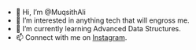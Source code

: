 - 👋 Hi, I’m @MuqsithAli
- 👀 I’m interested in anything tech that will engross me.
- 🌱 I’m currently learning Advanced Data Structures.
- 📫 Connect with me on [Instagram](https://www.instagram.com/muqsith_ali/).

<!---
MuqsithAli/MuqsithAli is a ✨ special ✨ repository because its `README.md` (this file) appears on your GitHub profile.
You can click the Preview link to take a look at your changes.
--->
